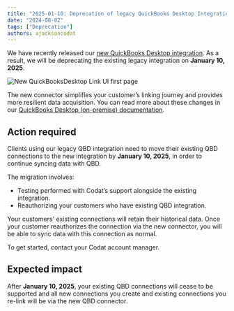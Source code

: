 ```yaml
---
title: "2025-01-10: Deprecation of legacy QuickBooks Desktop Integration"
date: "2024-08-02"
tags: ["Deprecation"]
authors: ajacksoncodat
---
```


We have recently released our [new QuickBooks Desktop integration](https://docs.codat.io/updates/240227-qbd-connector). As a result, we will be deprecating the existing legacy integration on **January 10, 2025**.

<!--truncate-->

![New QuickBooksDesktop Link UI first page](/img/updates/240802-deprecation-old-qbd-integration-1.png)

The new connector simplifies your customer’s linking journey and provides more resilient data acquisition. You can read more about these changes in our [QuickBooks Desktop (on-premise) documentation](https://docs.codat.io/integrations/accounting/quickbooksdesktop/accounting-quickbooksdesktop).

## Action required

Clients using our legacy QBD integration need to move their existing QBD connections to the new integration by **January 10, 2025**, in order to continue syncing data with QBD.

The migration involves:
 - Testing performed with Codat’s support alongside the existing integration.
 - Reauthorizing your customers who have existing QBD integration.

Your customers' existing connections will retain their historical data. Once your customer reauthorizes the connection via the new connector, you will be able to sync data with this connection as normal.

To get started, contact your Codat account manager.

## Expected impact

After **January 10, 2025**, your existing QBD connections will cease to be supported and all new connections you create and existing connections you re-link will be via the new QBD connector.
